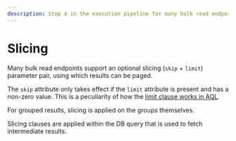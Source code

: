 ```yaml
---
description: Step 4 in the execution pipeline for many bulk read endpoints.
---
```


# Slicing

Many bulk read endpoints support an optional slicing \(`skip` + `limit`\) parameter pair, using which results can be paged.

The `skip` attribute only takes effect if the `limit` attribute is present and has a non-zero value. This is a peculiarity of how the [limit clause works in AQL](https://www.arangodb.com/docs/stable/aql/operations-limit.html).

For grouped results, slicing is applied on the groups themselves.

Slicing clauses are applied within the DB query that is used to fetch intermediate results.

